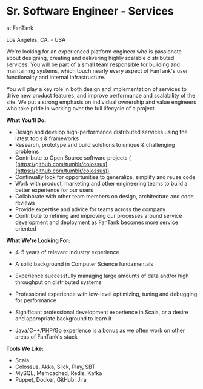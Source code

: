 # Sr. Software Engineer - Services

at FanTank

Los Angeles, CA. - USA

We&#39;re looking for an experienced platform engineer who is passionate about designing, creating and delivering highly scalable distributed services. You will be part of a small team responsible for building and maintaining systems, which touch nearly every aspect of FanTank&#39;s user functionality and internal infrastructure.

You will play a key role in both design and implementation of services to drive new product features, and improve performance and scalability of the site. We put a strong emphasis on individual ownership and value engineers who take pride in working over the full lifecycle of a project.

**What You&#39;ll Do:**

- Design and develop high-performance distributed services using the latest tools &amp; frameworks
- Research, prototype and build solutions to unique &amp; challenging problems
- Contribute to Open Source software projects ( [https://github.com/tumblr/colossus](https://github.com/tumblr/colossus))
- Continually look for opportunities to generalize, simplify and reuse code
- Work with product, marketing and other engineering teams to build a better experience for our users
- Collaborate with other team members on design, architecture and code reviews
- Provide expertise and advice for teams across the company
- Contribute to refining and improving our processes around service development and deployment as FanTank becomes more service oriented

**What We&#39;re Looking For:**

- 4-5 years of relevant industry experience
- A solid background in Computer Science fundamentals
- Experience successfully managing large amounts of data and/or high throughput on distributed systems
- Professional experience with low-level optimizing, tuning and debugging for performance

- Significant professional development experience in Scala, or a desire and appropriate background to learn it
- Java/C++/PHP/Go experience is a bonus as we often work on other areas of FanTank&#39;s stack

**Tools We Like:**

- Scala
- Colossus, Akka, Slick, Play, SBT
- MySQL, Memcached, Redis, Kafka
- Puppet, Docker, GitHub, Jira
